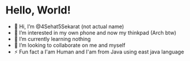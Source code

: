 # Hello, World!

- 👋 Hi, I’m @4Sehat5Sekarat (not actual name)
- 👀 I’m interested in my own phone and now my thinkpad (Arch btw)
- 🌱 I’m currently learning nothing
- 💞️ I’m looking to collaborate on me and myself
- ⚡ Fun fact a I'am Human and I'am from Java using east java language
